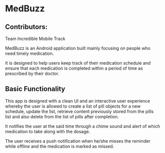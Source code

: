 # MedBuzz

## Contributors:
Team Incredible Mobile Track

MedBuzz is an Android application built mainly focusing on people who need timely medication. 

It is designed to help users keep track of their medication schedule and ensure that each medication is completed within a period of time as prescribed by their doctor.


## Basic Functionality 

This app is designed with a clean UI and an interactive user experience whereby the user is allowed to create a list of pill objects for a new schedule, update the list, retrieve content previously stored from the pills list and also delete from the list of pills after completion. 

It notifies the user at the said time through a chime sound and alert of which medication to take along with the dosage.

The user receives a push notification when he/she misses the reminder while offline and the medication is marked as missed. 